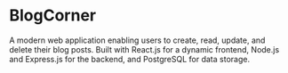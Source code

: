 # BlogCorner
A modern web application enabling users to create, read, update, and delete their blog posts. Built with React.js for a dynamic frontend, Node.js and Express.js for the backend, and PostgreSQL for data storage.
